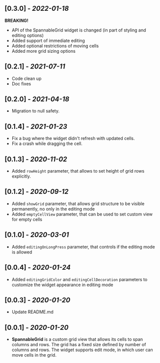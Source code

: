 ## [0.3.0] - *2022-01-18*

**BREAKING!**
* API of the SpannableGrid widget is changed (in part of styling and editing options)
* Added support of immediate editing
* Added optional restrictions of moving cells
* Added more grid sizing options

## [0.2.1] - *2021-07-11*

* Code clean up
* Doc fixes

## [0.2.0] - *2021-04-18*

* Migration to null safety.

## [0.1.4] - *2021-01-23*

* Fix a bug where the widget didn't refresh with updated cells.
* Fix a crash while dragging the cell.

## [0.1.3] - *2020-11-02*

* Added `rowHeight` parameter, that allows to set height of grid rows explicitly.

## [0.1.2] - *2020-09-12*

* Added `showGrid` parameter, that allows grid structure to be visible permanently, no only in the editing mode
* Added `emptyCellView` parameter, that can be used to set custom view for empty cells

## [0.1.0] - *2020-03-01*

* Added `editingOnLongPress` parameter, that controls if the editing mode is allowed

## [0.0.4] - *2020-01-24*

* Added `editingGridColor` and `editingCellDecoration` parameters to customize the widget appearance in editing mode

## [0.0.3] - *2020-01-20*

* Update README.md 

## [0.0.1] - *2020-01-20*

* **SpannableGrid** is a custom grid view that allows its cells to span 
columns and rows. The grid has a fixed size defined by number of columns 
and rows. The widget supports edit mode, in which user can move cells in 
the grid. 
